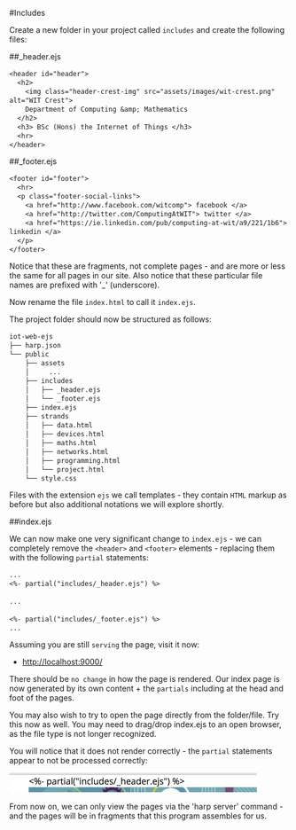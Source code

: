 #Includes

Create a new folder in your project called `includes` and create the following files:

##_header.ejs

~~~
<header id="header">
  <h2>
    <img class="header-crest-img" src="assets/images/wit-crest.png" alt="WIT Crest">
    Department of Computing &amp; Mathematics
  </h2>
  <h3> BSc (Hons) the Internet of Things </h3>
  <hr>
</header>
~~~

##_footer.ejs

~~~
<footer id="footer">
  <hr>
  <p class="footer-social-links">
    <a href="http://www.facebook.com/witcomp"> facebook </a>
    <a href="http://twitter.com/ComputingAtWIT"> twitter </a>
    <a href="https://ie.linkedin.com/pub/computing-at-wit/a9/221/1b6"> linkedin </a>
  </p>
</footer>
~~~

Notice that these are fragments, not complete pages - and are more or less the same for all pages in our site. Also notice that these particular file names are prefixed with '_' (underscore).

Now rename the file `index.html` to call it `index.ejs`.

The project folder should now be structured as follows:

~~~
iot-web-ejs
├── harp.json
└── public
    ├── assets
    │     ...
    ├── includes
    │   ├── _header.ejs
    │   └── _footer.ejs 
    ├── index.ejs
    ├── strands
    │   ├── data.html
    │   ├── devices.html
    │   ├── maths.html
    │   ├── networks.html
    │   ├── programming.html
    │   └── project.html
    └── style.css
~~~

Files with the extension `ejs` we call templates - they contain `HTML` markup as before but also additional notations we will explore shortly.

##index.ejs

We can now make one very significant change to `index.ejs` - we can completely remove the `<header>` and `<footer>` elements - replacing them with the following `partial` statements:

~~~
...
<%- partial("includes/_header.ejs") %>

...

<%- partial("includes/_footer.ejs") %>
...
~~~

Assuming you are still `serving` the page, visit it now:

- <http://localhost:9000/>

There should be `no change` in how the page is rendered. Our index page is now generated by its own content + the `partials` including at the head and foot of the pages.

You may also wish to try to open the page directly from the folder/file. Try this now as well. You may need to drag/drop index.ejs to an open browser, as the file type is not longer recognized.

You will notice that it does not render correctly - the `partial` statements appear to not be processed correctly:

![](img/01.png)

From now on, we can only view the pages via the 'harp server' command - and the pages will be in fragments that this program assembles for us.






